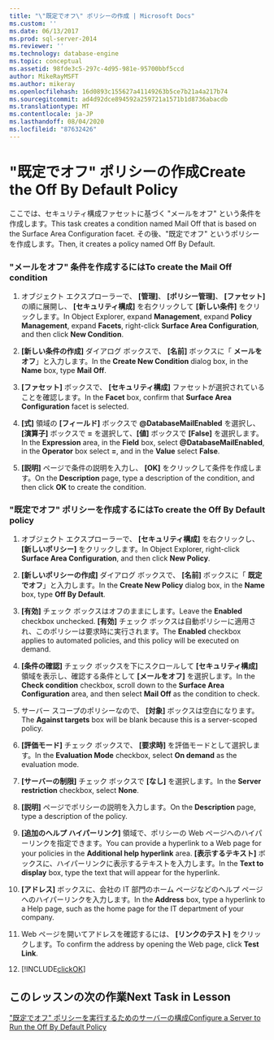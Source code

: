 ```yaml
---
title: "\"既定でオフ\" ポリシーの作成 | Microsoft Docs"
ms.custom: ''
ms.date: 06/13/2017
ms.prod: sql-server-2014
ms.reviewer: ''
ms.technology: database-engine
ms.topic: conceptual
ms.assetid: 98fde3c5-297c-4d95-981e-95700bbf5ccd
author: MikeRayMSFT
ms.author: mikeray
ms.openlocfilehash: 16d0893c155627a41149263b5ce7b21a4a217b74
ms.sourcegitcommit: ad4d92dce894592a259721a1571b1d8736abacdb
ms.translationtype: MT
ms.contentlocale: ja-JP
ms.lasthandoff: 08/04/2020
ms.locfileid: "87632426"
---
```

# <a name="create-the-off-by-default-policy"></a><span data-ttu-id="79502-102">"既定でオフ" ポリシーの作成</span><span class="sxs-lookup"><span data-stu-id="79502-102">Create the Off By Default Policy</span></span>
  <span data-ttu-id="79502-103">ここでは、セキュリティ構成ファセットに基づく "メールをオフ" という条件を作成します。</span><span class="sxs-lookup"><span data-stu-id="79502-103">This task creates a condition named Mail Off that is based on the Surface Area Configuration facet.</span></span> <span data-ttu-id="79502-104">その後、"既定でオフ" というポリシーを作成します。</span><span class="sxs-lookup"><span data-stu-id="79502-104">Then, it creates a policy named Off By Default.</span></span>  
  
### <a name="to-create-the-mail-off-condition"></a><span data-ttu-id="79502-105">"メールをオフ" 条件を作成するには</span><span class="sxs-lookup"><span data-stu-id="79502-105">To create the Mail Off condition</span></span>  
  
1.  <span data-ttu-id="79502-106">オブジェクト エクスプローラーで、 **[管理]**、 **[ポリシー管理]**、 **[ファセット]** の順に展開し、 **[セキュリティ構成]** を右クリックして **[新しい条件]** をクリックします。</span><span class="sxs-lookup"><span data-stu-id="79502-106">In Object Explorer, expand **Management**, expand **Policy Management**, expand **Facets**, right-click **Surface Area Configuration**, and then click **New Condition**.</span></span>  
  
2.  <span data-ttu-id="79502-107">**[新しい条件の作成]** ダイアログ ボックスで、 **[名前]** ボックスに「 **メールをオフ**」と入力します。</span><span class="sxs-lookup"><span data-stu-id="79502-107">In the **Create New Condition** dialog box, in the **Name** box, type **Mail Off**.</span></span>  
  
3.  <span data-ttu-id="79502-108">**[ファセット]** ボックスで、 **[セキュリティ構成]** ファセットが選択されていることを確認します。</span><span class="sxs-lookup"><span data-stu-id="79502-108">In the **Facet** box, confirm that **Surface Area Configuration** facet is selected.</span></span>  
  
4.  <span data-ttu-id="79502-109">**[式]** 領域の **[フィールド]** ボックスで **\@DatabaseMailEnabled** を選択し、**[演算子]** ボックスで **=** を選択して、**[値]** ボックスで **[False]** を選択します。</span><span class="sxs-lookup"><span data-stu-id="79502-109">In the **Expression** area, in the **Field** box, select **\@DatabaseMailEnabled**, in the **Operator** box select **=**, and in the **Value** select **False**.</span></span>  
  
5.  <span data-ttu-id="79502-110">**[説明]** ページで条件の説明を入力し、 **[OK]** をクリックして条件を作成します。</span><span class="sxs-lookup"><span data-stu-id="79502-110">On the **Description** page, type a description of the condition, and then click **OK** to create the condition.</span></span>  
  
### <a name="to-create-the-off-by-default-policy"></a><span data-ttu-id="79502-111">"既定でオフ" ポリシーを作成するには</span><span class="sxs-lookup"><span data-stu-id="79502-111">To create the Off By Default policy</span></span>  
  
1.  <span data-ttu-id="79502-112">オブジェクト エクスプローラーで、 **[セキュリティ構成]** を右クリックし、 **[新しいポリシー]** をクリックします。</span><span class="sxs-lookup"><span data-stu-id="79502-112">In Object Explorer, right-click **Surface Area Configuration**, and then click **New Policy**.</span></span>  
  
2.  <span data-ttu-id="79502-113">**[新しいポリシーの作成]** ダイアログ ボックスで、 **[名前]** ボックスに「 **既定でオフ**」と入力します。</span><span class="sxs-lookup"><span data-stu-id="79502-113">In the **Create New Policy** dialog box, in the **Name** box, type **Off By Default**.</span></span>  
  
3.  <span data-ttu-id="79502-114">**[有効]** チェック ボックスはオフのままにします。</span><span class="sxs-lookup"><span data-stu-id="79502-114">Leave the **Enabled** checkbox unchecked.</span></span> <span data-ttu-id="79502-115">**[有効]** チェック ボックスは自動ポリシーに適用され、このポリシーは要求時に実行されます。</span><span class="sxs-lookup"><span data-stu-id="79502-115">The **Enabled** checkbox applies to automated policies, and this policy will be executed on demand.</span></span>  
  
4.  <span data-ttu-id="79502-116">**[条件の確認]** チェック ボックスを下にスクロールして **[セキュリティ構成]** 領域を表示し、確認する条件として **[メールをオフ]** を選択します。</span><span class="sxs-lookup"><span data-stu-id="79502-116">In the **Check condition** checkbox, scroll down to the **Surface Area Configuration** area, and then select **Mail Off** as the condition to check.</span></span>  
  
5.  <span data-ttu-id="79502-117">サーバー スコープのポリシーなので、 **[対象]** ボックスは空白になります。</span><span class="sxs-lookup"><span data-stu-id="79502-117">The **Against targets** box will be blank because this is a server-scoped policy.</span></span>  
  
6.  <span data-ttu-id="79502-118">**[評価モード]** チェック ボックスで、 **[要求時]** を評価モードとして選択します。</span><span class="sxs-lookup"><span data-stu-id="79502-118">In the **Evaluation Mode** checkbox, select **On demand** as the evaluation mode.</span></span>  
  
7.  <span data-ttu-id="79502-119">**[サーバーの制限]** チェック ボックスで **[なし]** を選択します。</span><span class="sxs-lookup"><span data-stu-id="79502-119">In the **Server restriction** checkbox, select **None**.</span></span>  
  
8.  <span data-ttu-id="79502-120">**[説明]** ページでポリシーの説明を入力します。</span><span class="sxs-lookup"><span data-stu-id="79502-120">On the **Description** page, type a description of the policy.</span></span>  
  
9. <span data-ttu-id="79502-121">**[追加のヘルプ ハイパーリンク]** 領域で、ポリシーの Web ページへのハイパーリンクを指定できます。</span><span class="sxs-lookup"><span data-stu-id="79502-121">You can provide a hyperlink to a Web page for your policies in the **Additional help hyperlink** area.</span></span> <span data-ttu-id="79502-122">**[表示するテキスト]** ボックスに、ハイパーリンクに表示するテキストを入力します。</span><span class="sxs-lookup"><span data-stu-id="79502-122">In the **Text to display** box, type the text that will appear for the hyperlink.</span></span>  
  
10. <span data-ttu-id="79502-123">**[アドレス]** ボックスに、会社の IT 部門のホーム ページなどのヘルプ ページへのハイパーリンクを入力します。</span><span class="sxs-lookup"><span data-stu-id="79502-123">In the **Address** box, type a hyperlink to a Help page, such as the home page for the IT department of your company.</span></span>  
  
11. <span data-ttu-id="79502-124">Web ページを開いてアドレスを確認するには、 **[リンクのテスト]** をクリックします。</span><span class="sxs-lookup"><span data-stu-id="79502-124">To confirm the address by opening the Web page, click **Test Link**.</span></span>  
  
12. [!INCLUDE[clickOK](../../includes/clickok-md.md)]  
  
## <a name="next-task-in-lesson"></a><span data-ttu-id="79502-125">このレッスンの次の作業</span><span class="sxs-lookup"><span data-stu-id="79502-125">Next Task in Lesson</span></span>  
 [<span data-ttu-id="79502-126">"既定でオフ" ポリシーを実行するためのサーバーの構成</span><span class="sxs-lookup"><span data-stu-id="79502-126">Configure a Server to Run the Off By Default Policy</span></span>](lesson-1-2-configure-a-server-to-run-the-off-by-default-policy.md)  
  
  
